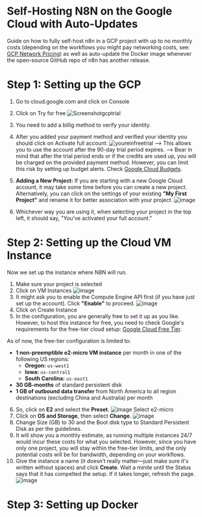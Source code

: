 # Self-Hosting N8N on the Google Cloud with Auto-Updates
Guide on how to fully self-host n8n in a GCP project with up to no monthly costs (depending on the workflows you might pay networking costs, see: [GCP Network Pricing](https://cloud.google.com/vpc/network-pricing)) as well as auto-update the Docker image whenever the open-source GitHub repo of n8n has another release.

# Step 1: Setting up the GCP

1. Go to cloud.google.com and click on Console
2. Click on Try for free
![Screenshotgcptrial](https://github.com/user-attachments/assets/a35cdfad-fd96-440e-ac0d-2b650d094da2)
4. You need to add a billig method to verify your identity.
5. After you added your payment method and verified your identity you should click on Activate full account: 
![youreinfreetrial](https://github.com/user-attachments/assets/cbc28977-2088-4b31-a3f4-74264ba54d02)
--> This allows you to use the account after the 90-day trial period expires.
--> Bear in mind that after the trial period ends or if the credits are used up, you will be charged on the provided payment method. However, you can limit this risk by setting up budget alerts. Check [Google Cloud Budgets](https://cloud.google.com/billing/docs/how-to/budgets).

6. **Adding a New Project:** If you are starting with a new Google Cloud account, it may take some time before you can create a new project. Alternatively, you can click on the settings of your existing **"My First Project"** and rename it for better association with your project.
![image](https://github.com/user-attachments/assets/5ee0947d-3879-4d6b-8489-ebcf41aa2c18)
7. Whichever way you are using it, when selecting your project in the top left, it should say, "You've activated your full account."


# Step 2: Setting up the Cloud VM Instance

Now we set up the instance where N8N will run.

1. Make sure your project is selected
2. Click on VM Instances
![image](https://github.com/user-attachments/assets/ae8c5668-1b99-4bc8-b9bf-0bcd2716c759)
3. It might ask you to enable the Compute Engine API first (if you have just set up the account). Click **"Enable"** to proceed.
![image](https://github.com/user-attachments/assets/c5da1c83-f2cb-4c34-91c5-7e4cf8dbca0b)
4. Click on Create Instance
5. In the configuration, you are generally free to set it up as you like. However, to host this instance for free, you need to check Google's requirements for the free-tier cloud setup: [Google Cloud Free Tier](https://cloud.google.com/free/docs/free-cloud-features#compute).  

As of now, the free-tier configuration is limited to:  
- **1 non-preemptible e2-micro VM instance** per month in one of the following US regions:  
  - **Oregon:** `us-west1`  
  - **Iowa:** `us-central1`  
  - **South Carolina:** `us-east1`  
- **30 GB-months** of standard persistent disk  
- **1 GB of outbound data transfer** from North America to all region destinations (excluding China and Australia) per month

6. So, click on **E2** and select the **Preset**. ![image](https://github.com/user-attachments/assets/d550b1e6-01e7-4025-9a6f-2a8cf2f5aa00)
Select e2-micro
7. Click on **OS and Storage**, then select **Change**.
![image](https://github.com/user-attachments/assets/60433d75-23bf-42c1-97cd-61ed870cf1d4)
8. Change Size (GB) to 30 and the Boot disk type to Standard Persistent Disk as per the guidelines.
9. It will show you a monthly estimate, as running multiple instances 24/7 would incur these costs for what you selected. However, since you have only one project, you will stay within the free-tier limits, and the only potential costs will be for bandwidth, depending on your workflows.
10. Give the instance a name (it doesn’t really matter—just make sure it's written without spaces) and click **Create**. Wait a minite until the Status says that it has compelted the setup. If it takes longer, refresh the page.
![image](https://github.com/user-attachments/assets/06328659-e37a-4350-8790-5113790a1a4a)


# Step 3: Setting up Docker






   
